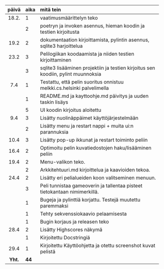 | päivä | aika | mitä tein |
| :----:|:-----| :-----|
| 18.2. | 1    | vaatimusmäärittelyn teko |
|       | 2    | poetryn ja invoken asennus, hieman koodin ja testien kirjoitusta |
| 19.2  | 2    | dokumentaation kirjoittamista, pylintin asennus, sqlite3 harjoittelua |
| 23.2  | 3    | Pelilogiikan koodaamista ja niiden testien kirjoittaminen |
|       | 3    | sqlite3 lisääminen projektiin ja testien kirjoitus sen koodiin, pylint muunnoksia |
| 7.4   | 1    | Testattu, että pelin suoritus onnistuu melkki.cs.helsinki palvelimella |
|       | 1    | README.md ja kayttoohje.md päivitys ja uuden taskin lisäys |
|       | 5    | UI koodin kirjoitus aloitettu |
| 9.4   | 3    | Lisätty nuolinäppäimet käyttöjärjestelmään |
|       | 2    | Lisätty menu ja restart nappi + muita ui:n parannuksia |
| 10.4  | 3    | Lisätty pop-up ikkunat ja restart toiminto peliin |
| 16.4  | 2    | Optimoitu pelin kuvatiedostojen haku/lisääminen peliin |
| 19.4  | 2    | Menu-valikon teko. |
|       | 2    | Arkkitehtuuri.md kirjoittelua ja kaavioiden tekoa. |
| 24.4  | 2    | Lisätty eri pelialueiden koon valitseminen menuun. |
|       | 3    | Peli tunnistaa gameoverin ja tallentaa pisteet tietokantaan nimimerkillä. |
|       | 1    | Bugeja ja pylinttiä korjattu. Testejä muutettu paremmaksi |
|       | 1    | Tehty sekvenssiokaavio pelaamisesta |
|       | 1    | Bugin korjaus ja releasen teko |
| 28.4  | 2    | Lisätty Highscores näkymä |
|       | 1    | Kirjoitettu Docstringiä |
| 29.4  | 1    | Kirjoitettu Käyttöohjetta ja otettu screenshot kuvat pelistä |
| **Yht.**  | **44** |
